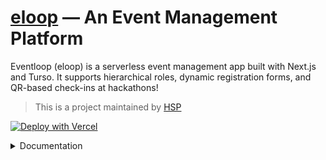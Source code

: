 # [eloop](https://hsp-ec.xyz/eloop) — An Event Management Platform

Eventloop (eloop) is a serverless event management app built with Next.js and Turso. It supports hierarchical roles, dynamic registration forms, and QR-based check-ins at hackathons!

> This is a project maintained by [HSP](https://hsp-ec.xyz)

[![Deploy with Vercel](https://vercel.com/button)](https://vercel.com/new/clone?repository-url=https%3A%2F%2Fgithub.com%2Fpolarhive%2Feloop-serverless-spin&env=QR_SECRET,GOOGLE_CLIENT_SECRET,TURSO_AUTH_TOKEN,NEXTAUTH_SECRET,ADMIN_EMAIL,TURSO_DATABASE_URL,GOOGLE_CLIENT_ID,NEXTAUTH_URL)


<details>
<summary>Documentation</summary>

## On clicking Deploy to Vercel

The project reads configuration from environment variables. See the shipped `.env.example` for placeholders. The most important variables are:

- `ADMIN_EMAIL` — the email that will be granted the initial Admin role on first sign-in
- `GOOGLE_CLIENT_ID` — Google OAuth client ID (server-side)
- `GOOGLE_CLIENT_SECRET` — Google OAuth client secret
- `NEXTAUTH_URL` — canonical site URL (e.g. `https://your-site.vercel.app`). This value is used for OAuth redirect URIs and for composing absolute URLs (Open Graph images, etc.)
- `NEXTAUTH_SECRET` — secret for NextAuth session encryption
- `QR_SECRET` — secret used to sign QR payloads
- `TURSO_DATABASE_URL` — your Turso/libSQL connection URL (libsql://...)
- `TURSO_AUTH_TOKEN` — Turso service token used to access the database
- `POSTHOG_KEY=phc_xxx` Uses PostHog for instrumentation

## Google OAuth Client Setup

To get your Google oauth key, follow these steps:

1. **Open [Google Console](https://console.cloud.google.com).**

2. **Access Google Auth Platform**  
   Click on `View all products` at the bottom of the page.  
   Locate and select **Google Auth Platform**.

3. **Create a New OAuth Client**  
   - Navigate to the **Clients** tab.
   - Click **Create Client**.
   - Set `Application Type` to **Web Application**.

4. **Configure URIs**  
   - **Authorised JavaScript origins**:  
     Add your frontend URL (e.g., `https://your-frontend.vercel.app`).
   - **Authorised redirect URIs**:  
     Add your backend callback URL (e.g., `https://your-frontend.vercel.app/api/auth/callback/google`).

5. **Finish Setup**  
   - Click **Create** to generate your client credentials.
   - Copy the `Client ID` and `Client Secret` for use in your environment variables.

> **Tip:** If deploying on Vercel, use your Vercel domain for both origins and redirect URIs.

## Database Setup

If you don't already have a Turso database, follow these steps to create one and obtain the values used in `.env.local`:

1. Create an account and open the Turso dashboard (or install the Turso CLI). Turso's docs are at https://turso.tech.
2. Create a new database (give it a short name, e.g. `eloop-events`). You can do this from the dashboard UI or with the Turso CLI.
3. Grab the LibSQL connection string (it starts with `libsql://`) from the database's "Connect" or "Connection" settings in the dashboard. Copy that value into your `.env.local` as `TURSO_DATABASE_URL`.
4. Create a service token (sometimes called a "service key" or "auth token") in the Turso dashboard — this token is used by the server to authenticate to the DB. Copy it to `.env.local` as `TURSO_AUTH_TOKEN`.
5. With `TURSO_DATABASE_URL` and `TURSO_AUTH_TOKEN` set in `.env.local`, run the project's DB initializer to create the required tables:

- If you prefer the CLI, the Turso docs show how to login and create databases and tokens (the dashboard exposes the same connection string and token values).
- Pick a region/branch name as you prefer; the LibSQL URL will encode the connection target.
- After initialization you should be able to visit the app and sign in; the first login matching `ADMIN_EMAIL` will be promoted to admin automatically.

The application automatically checks for the database tables on startup and initializes them if they don't exist. The user whose email matches the `ADMIN_EMAIL` environment variable will automatically be assigned the admin role when they first sign in. All other new users will be assigned the "applicant" role by default and must be approved by an admin to become participants.

> **Note:** (eloop-turso) is based on the concept and architecture of the original [eventloop](https://github.com/homebrew-ec-foss/eventloop) backend system at HSP. Reimagined as a modern Next.js frontend with serverless capabilities.

Read more: https://homebrew.hsp-ec.xyz/posts/tilde-4.0-eventloop

## Features

- **Role-Based Access Control**: Admin, Organizer, Volunteer, Participant, and Applicant roles with hierarchical permissions
- **Dynamic Form Builder**: Drag-and-drop interface for creating custom registration forms
- **QR Code Integration**: Secure QR codes for event check-ins with OAuth authentication
- **Serverless Architecture**: Built with Next.js and Turso database for serverless operation
- **Real-Time Analytics**: Track registrations and attendance for events

## Tech Stack

- **Frontend**: Next.js with TypeScript, Tailwind CSS
- **Backend**: Next.js API Routes (serverless)
- **Database**: Turso (SQLite-based serverless database)
- **Authentication**: NextAuth.js with OAuth providers
- **Form Building**: React DnD Kit for drag-and-drop interface
- **QR Code**: QR code generation and scanning for event check-ins


## Project Structure

- `src/app/` — Next.js app directory (pages, API routes, layouts)
- `src/components/` — Reusable UI components
- `src/lib/` — Database, authentication, and utility logic
- `src/types/` — TypeScript types

## Credits & History

### Original Concept
This project is based on the [eventloop](https://github.com/homebrew-ec-foss/eventloop) backend system developed by [homebrew-ec-foss](https://github.com/homebrew-ec-foss). The original eventloop was a Go-based backend service designed for event management with QR code check-in capabilities.

### Project Evolution
- **eventloop (Original)**: Go-based backend with SQLite database, QR code generation, and email notifications
- **eloop-turso (my fork?)**: A Next.js reimplementation with serverless design, Tursodb integration, and enhanced UI/UX

### Key Features Inherited
- Hierarchical role-based access control (Admin → Organizer → Volunteer → Participant)
- QR code-based participant check-in system
- Dynamic event registration with custom forms
- Secure authentication and authorization
- Fork+Deploy <2mins


### Acknowledgments
- Thanks to the original eventloop contributors

## Contributing

Pull requests are welcome! For major changes, please open an issue first to discuss what you would like to change.

## License

AGPL

## User Roles

1. **Admin**
   - Can set up organizer accounts
   - Has access to all organizer, volunteer, and participant capabilities
   - One-time setup triggered via a QR code secret

2. **Organizer**
   - Can configure registration forms through a drag-and-drop interface
   - Can view event analytics
   - Can assign volunteers
   - Has access to volunteer and participant capabilities

3. **Volunteer**
   - Uses a QR scanner to check in participants at events
   - Cannot configure forms or view analytics

4. **Participant**
   - Registers for events through OAuth
   - Receives a QR code for check-in
   - Can be scanned by volunteers at the event

5. **Applicant**
   - Default role for new users upon registration
   - Limited access until approved by an admin
   - Must be approved to become a participant and access event registration

</details>
